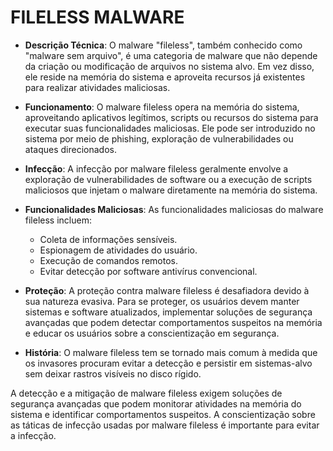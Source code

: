 # FILELESS MALWARE
- **Descrição Técnica**: O malware "fileless", também conhecido como "malware sem arquivo", é uma categoria de malware que não depende da criação ou modificação de arquivos no sistema alvo. Em vez disso, ele reside na memória do sistema e aproveita recursos já existentes para realizar atividades maliciosas.

- **Funcionamento**: O malware fileless opera na memória do sistema, aproveitando aplicativos legítimos, scripts ou recursos do sistema para executar suas funcionalidades maliciosas. Ele pode ser introduzido no sistema por meio de phishing, exploração de vulnerabilidades ou ataques direcionados.

- **Infecção**: A infecção por malware fileless geralmente envolve a exploração de vulnerabilidades de software ou a execução de scripts maliciosos que injetam o malware diretamente na memória do sistema.

- **Funcionalidades Maliciosas**: As funcionalidades maliciosas do malware fileless incluem:

  - Coleta de informações sensíveis.
  - Espionagem de atividades do usuário.
  - Execução de comandos remotos.
  - Evitar detecção por software antivírus convencional.

- **Proteção**: A proteção contra malware fileless é desafiadora devido à sua natureza evasiva. Para se proteger, os usuários devem manter sistemas e software atualizados, implementar soluções de segurança avançadas que podem detectar comportamentos suspeitos na memória e educar os usuários sobre a conscientização em segurança.

- **História**: O malware fileless tem se tornado mais comum à medida que os invasores procuram evitar a detecção e persistir em sistemas-alvo sem deixar rastros visíveis no disco rígido.

A detecção e a mitigação de malware fileless exigem soluções de segurança avançadas que podem monitorar atividades na memória do sistema e identificar comportamentos suspeitos. A conscientização sobre as táticas de infecção usadas por malware fileless é importante para evitar a infecção.